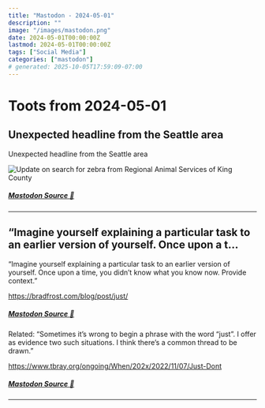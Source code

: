 ```yaml
---
title: "Mastodon - 2024-05-01"
description: ""
image: "/images/mastodon.png"
date: 2024-05-01T00:00:00Z
lastmod: 2024-05-01T00:00:00Z
tags: ["Social Media"]
categories: ["mastodon"]
# generated: 2025-10-05T17:59:09-07:00
---
```


# Toots from 2024-05-01

## Unexpected headline from the Seattle area

Unexpected headline from the Seattle area

![Update on search for zebra from Regional
Animal Services of King County](/mastodon/media/461d9f0641021a78.png)

##### [Mastodon Source 🐘](https://hachyderm.io/@mweagle/112367837121416514)

---

## “Imagine yourself explaining a particular task to an earlier version of yourself. Once upon a t...

“Imagine yourself explaining a particular task to an earlier version of yourself. Once upon a time, you didn’t know what you know now. Provide context.”

<https://bradfrost.com/blog/post/just/>

##### [Mastodon Source 🐘](https://hachyderm.io/@mweagle/112364164170540808)

Related: “Sometimes it’s wrong to begin a phrase with the word “just”. I offer as evidence two such situations. I think there’s a common thread to be drawn.”

<https://www.tbray.org/ongoing/When/202x/2022/11/07/Just-Dont>

##### [Mastodon Source 🐘](https://hachyderm.io/@mweagle/112364168005200611)

---

